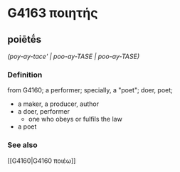 # G4163 ποιητής

## poiētḗs

_(poy-ay-tace' | poo-ay-TASE | poo-ay-TASE)_

### Definition

from G4160; a performer; specially, a "poet"; doer, poet; 

- a maker, a producer, author
- a doer, performer
  - one who obeys or fulfils the law
- a poet

### See also

[[G4160|G4160 ποιέω]]
